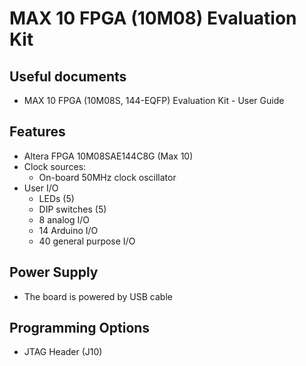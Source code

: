 # MAX 10 FPGA (10M08) Evaluation Kit

## Useful documents

* MAX 10 FPGA (10M08S, 144-EQFP) Evaluation Kit - User Guide

## Features

* Altera FPGA 10M08SAE144C8G (Max 10)
* Clock sources:
  * On-board 50MHz clock oscillator
* User I/O
  * LEDs (5)
  * DIP switches (5)
  * 8 analog I/O
  * 14 Arduino I/O
  * 40 general purpose I/O

## Power Supply

* The board is powered by USB cable

## Programming Options

* JTAG Header (J10)
